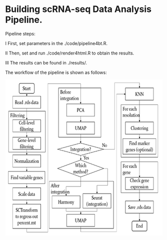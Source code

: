 # Building scRNA-seq Data Analysis Pipeline.

<p float="left">
Pipeline steps:

I   First, set parameters in the ./code/pipeline4bt.R.

II  Then, set and run ./code/render4html.R to obtain the results.

III The results can be found in ./results/.
</p>

<p float="left">
The workflow of the pipeline is shown as follows:
</p>

<p float="center">
  <img src="figures/Workflow.png" width="600" height="500"/>
</p>
